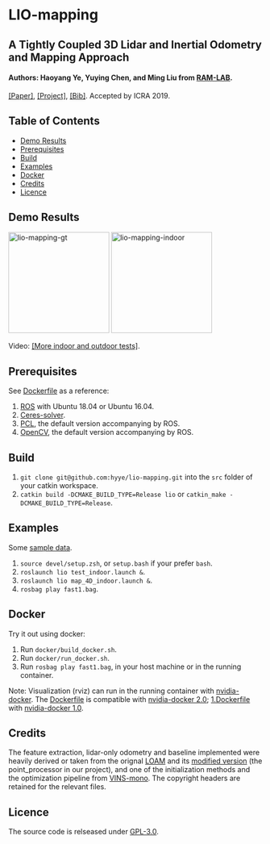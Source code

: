 # LIO-mapping
## A Tightly Coupled 3D Lidar and Inertial Odometry and Mapping Approach
#### Authors: Haoyang Ye, Yuying Chen, and Ming Liu from [RAM-LAB](https://ram-lab.com/).
[[Paper]](https://arxiv.org/abs/1904.06993), [[Project]](https://sites.google.com/view/lio-mapping), [[Bib]](https://ram-lab.com/papers/2019/icra_2019_ye.bib). Accepted by ICRA 2019.
## Table of Contents
* [Demo Results](#demo-results)
* [Prerequisites](#prerequisites)
* [Build](#build)
* [Examples](#examples)
* [Docker](#docker)
* [Credits](#credits)
* [Licence](#licence)

## Demo Results
<a href="https://youtu.be/4bGR_QJZZFw" target="_blank"><img src="https://ram-lab.com/file/hyye/lio-mapping-gt.gif" alt="lio-mapping-gt" height="200"></a>
<a href="https://youtu.be/4bGR_QJZZFw" target="_blank"><img src="https://ram-lab.com/file/hyye/lio-mapping-indoor.png" alt="lio-mapping-indoor" height="200"></a>

Video: [[More indoor and outdoor tests]](https://ram-lab.com/file/hyye/lio-mapping.mp4).

## Prerequisites
See [Dockerfile](docker/Dockerfile) as a reference:
1. [ROS](http://wiki.ros.org/melodic/Installation) with Ubuntu 18.04 or Ubuntu 16.04.
2. [Ceres-solver](http://ceres-solver.org/installation.html#linux).
3. [PCL](http://www.pointclouds.org/downloads/), the default version accompanying by ROS.
4. [OpenCV](https://docs.opencv.org/master/d7/d9f/tutorial_linux_install.html), the default version accompanying by ROS.

## Build
1. `git clone git@github.com:hyye/lio-mapping.git` into the `src` folder of your catkin workspace.
2. `catkin build -DCMAKE_BUILD_TYPE=Release lio` or `catkin_make -DCMAKE_BUILD_TYPE=Release`.

## Examples
Some [sample data](https://drive.google.com/drive/folders/1dPy667dAnJy9wgXmlnRgQZxQF_ESuve3).
1. `source devel/setup.zsh`, or `setup.bash` if your prefer `bash`.
2. `roslaunch lio test_indoor.launch &`.
3. `roslaunch lio map_4D_indoor.launch &`.
4. `rosbag play fast1.bag`.

## Docker
Try it out using docker:
1. Run `docker/build_docker.sh`.
2. Run `docker/run_docker.sh`.
3. Run `rosbag play fast1.bag`, in your host machine or in the running container.

Note: Visualization (rviz) can run in the running container with [nvidia-docker](https://github.com/NVIDIA/nvidia-docker). The [Dockerfile](docker/Dockerfile) is compatible with [nvidia-docker 2.0](https://github.com/nvidia/nvidia-docker/wiki/Installation-(version-2.0)); [1.Dockerfile](docker/1.Dockerfile) with [nvidia-docker 1.0](https://github.com/nvidia/nvidia-docker/wiki/Installation-(version-1.0)).

## Credits
The feature extraction, lidar-only odometry and baseline implemented were heavily derived or taken from the orignal [LOAM](http://wiki.ros.org/loam_velodyne) and its [modified version](https://github.com/laboshinl/loam_velodyne) (the point_processor in our project), and one of the initialization methods and the optimization pipeline from [VINS-mono](https://github.com/HKUST-Aerial-Robotics/VINS-Mono). The copyright headers are retained for the relevant files.

## Licence
The source code is relseased under [GPL-3.0](https://www.gnu.org/licenses/).
